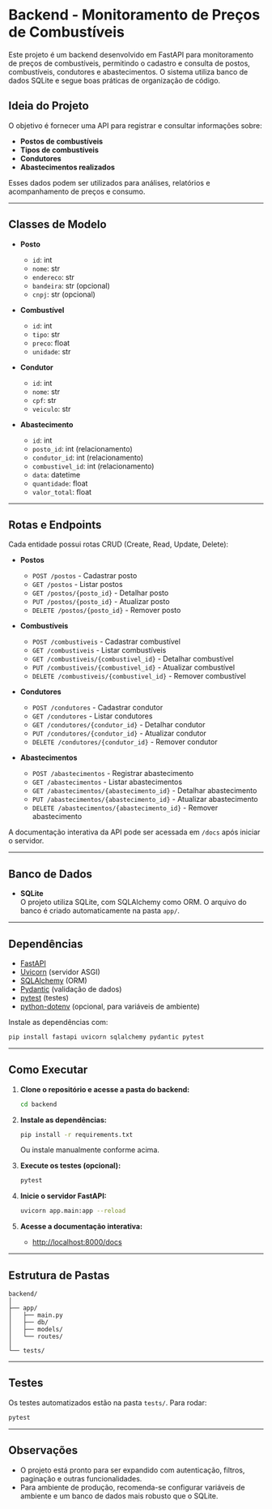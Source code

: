 # Backend - Monitoramento de Preços de Combustíveis

Este projeto é um backend desenvolvido em FastAPI para monitoramento de preços de combustíveis, permitindo o cadastro e consulta de postos, combustíveis, condutores e abastecimentos. O sistema utiliza banco de dados SQLite e segue boas práticas de organização de código.

## Ideia do Projeto

O objetivo é fornecer uma API para registrar e consultar informações sobre:
- **Postos de combustíveis**
- **Tipos de combustíveis**
- **Condutores**
- **Abastecimentos realizados**

Esses dados podem ser utilizados para análises, relatórios e acompanhamento de preços e consumo.

---

## Classes de Modelo

- **Posto**
  - `id`: int
  - `nome`: str
  - `endereco`: str
  - `bandeira`: str (opcional)
  - `cnpj`: str (opcional)

- **Combustível**
  - `id`: int
  - `tipo`: str
  - `preco`: float
  - `unidade`: str

- **Condutor**
  - `id`: int
  - `nome`: str
  - `cpf`: str
  - `veiculo`: str

- **Abastecimento**
  - `id`: int
  - `posto_id`: int (relacionamento)
  - `condutor_id`: int (relacionamento)
  - `combustivel_id`: int (relacionamento)
  - `data`: datetime
  - `quantidade`: float
  - `valor_total`: float

---

## Rotas e Endpoints

Cada entidade possui rotas CRUD (Create, Read, Update, Delete):

- **Postos**
  - `POST /postos` - Cadastrar posto
  - `GET /postos` - Listar postos
  - `GET /postos/{posto_id}` - Detalhar posto
  - `PUT /postos/{posto_id}` - Atualizar posto
  - `DELETE /postos/{posto_id}` - Remover posto

- **Combustíveis**
  - `POST /combustiveis` - Cadastrar combustível
  - `GET /combustiveis` - Listar combustíveis
  - `GET /combustiveis/{combustivel_id}` - Detalhar combustível
  - `PUT /combustiveis/{combustivel_id}` - Atualizar combustível
  - `DELETE /combustiveis/{combustivel_id}` - Remover combustível

- **Condutores**
  - `POST /condutores` - Cadastrar condutor
  - `GET /condutores` - Listar condutores
  - `GET /condutores/{condutor_id}` - Detalhar condutor
  - `PUT /condutores/{condutor_id}` - Atualizar condutor
  - `DELETE /condutores/{condutor_id}` - Remover condutor

- **Abastecimentos**
  - `POST /abastecimentos` - Registrar abastecimento
  - `GET /abastecimentos` - Listar abastecimentos
  - `GET /abastecimentos/{abastecimento_id}` - Detalhar abastecimento
  - `PUT /abastecimentos/{abastecimento_id}` - Atualizar abastecimento
  - `DELETE /abastecimentos/{abastecimento_id}` - Remover abastecimento

A documentação interativa da API pode ser acessada em `/docs` após iniciar o servidor.

---

## Banco de Dados

- **SQLite**  
  O projeto utiliza SQLite, com SQLAlchemy como ORM. O arquivo do banco é criado automaticamente na pasta `app/`.


---

## Dependências

- [FastAPI](https://fastapi.tiangolo.com/)
- [Uvicorn](https://www.uvicorn.org/) (servidor ASGI)
- [SQLAlchemy](https://www.sqlalchemy.org/) (ORM)
- [Pydantic](https://docs.pydantic.dev/) (validação de dados)
- [pytest](https://docs.pytest.org/) (testes)
- [python-dotenv](https://pypi.org/project/python-dotenv/) (opcional, para variáveis de ambiente)

Instale as dependências com:

```bash
pip install fastapi uvicorn sqlalchemy pydantic pytest
```

---

## Como Executar

1. **Clone o repositório e acesse a pasta do backend:**
    ```bash
    cd backend
    ```

2. **Instale as dependências:**
    ```bash
    pip install -r requirements.txt
    ```
    Ou instale manualmente conforme acima.

3. **Execute os testes (opcional):**
    ```bash
    pytest
    ```

4. **Inicie o servidor FastAPI:**
    ```bash
    uvicorn app.main:app --reload
    ```

5. **Acesse a documentação interativa:**
    - [http://localhost:8000/docs](http://localhost:8000/docs)

---

## Estrutura de Pastas

```
backend/
│
├── app/
│   ├── main.py
│   ├── db/
│   ├── models/
│   └── routes/
│
└── tests/
```

---

## Testes

Os testes automatizados estão na pasta `tests/`. Para rodar:

```bash
pytest
```

---

## Observações

- O projeto está pronto para ser expandido com autenticação, filtros, paginação e outras funcionalidades.
- Para ambiente de produção, recomenda-se configurar variáveis de ambiente e um banco de dados mais robusto que o SQLite.
